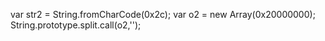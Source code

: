 
var str2 = String.fromCharCode(0x2c); 
var o2 = new Array(0x20000000);
String.prototype.split.call(o2,'');
